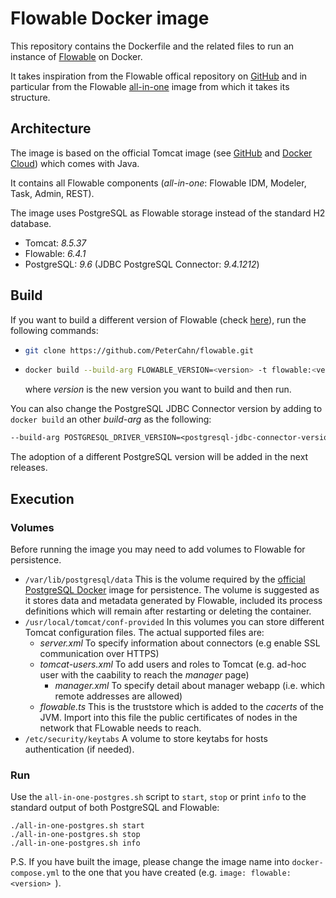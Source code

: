 # Flowable Docker image
This repository contains the Dockerfile and the related files to run an instance of [Flowable](https://www.flowable.org/) on Docker.

It takes inspiration from the Flowable offical repository on [GitHub](https://github.com/flowable/flowable-engine) and in particular from the Flowable [all-in-one](https://github.com/flowable/flowable-engine/tree/master/docker/all-in-one) image from which it takes its structure.

## Architecture
The image is based on the official Tomcat image (see [GitHub](https://github.com/docker-library/tomcat) and [Docker Cloud](https://hub.docker.com/_/tomcat)) which comes with Java.

It contains all Flowable components (*all-in-one*: Flowable IDM, Modeler, Task, Admin, REST).

The image uses PostgreSQL as Flowable storage instead of the standard H2 database. 
* Tomcat: *8.5.37*
* Flowable: *6.4.1*
* PostgreSQL: *9.6* (JDBC PostgreSQL Connector: *9.4.1212*)

## Build
If you want to build a different version of Flowable (check [here](https://github.com/flowable/flowable-engine/releases)), run the following commands:
*   ```bash
    git clone https://github.com/PeterCahn/flowable.git
    ```
*   ```bash
    docker build --build-arg FLOWABLE_VERSION=<version> -t flowable:<version> .
    ```
    where *version* is the new version you want to build and then run.

You can also change the PostgreSQL JDBC Connector version by adding to ```docker build``` an other *build-arg* as the following:

``` Dockerfile
--build-arg POSTGRESQL_DRIVER_VERSION=<postgresql-jdbc-connector-version>
```
The adoption of a different PostgreSQL version will be added in the next releases.

## Execution

### Volumes

Before running the image you may need to add volumes to Flowable for persistence. 

* ```/var/lib/postgresql/data```
    This is the volume required by the [official PostgreSQL Docker](https://hub.docker.com/_/postgres/) image for persistence. The volume is suggested as it stores data and metadata generated by Flowable, included its process definitions which will remain after restarting or deleting the container.
* ```/usr/local/tomcat/conf-provided```
    In this volumes you can store different Tomcat configuration files. The actual supported files are:
    * *server.xml*
    To specify information about connectors (e.g enable SSL communication over HTTPS)
    * *tomcat-users.xml*
    To add users and roles to Tomcat (e.g. ad-hoc user with the caability to reach the *manager* page)
        * *manager.xml*
        To specify detail about manager webapp (i.e. which remote addresses are allowed)
    * *flowable.ts*
    This is the truststore which is added to the *cacerts* of the JVM. Import into this file the public certificates of nodes in the network that FLowable needs to reach.
* ```/etc/security/keytabs```
A volume to store keytabs for hosts authentication (if needed).

### Run

Use the `all-in-one-postgres.sh` script to `start`, `stop` or print `info` to the standard output of both PostgreSQL and Flowable:

 	./all-in-one-postgres.sh start
 	./all-in-one-postgres.sh stop
 	./all-in-one-postgres.sh info

P.S. If you have built the image, please change the image name into `docker-compose.yml` to the one that you have created (e.g. ```image: flowable:<version> ```).
